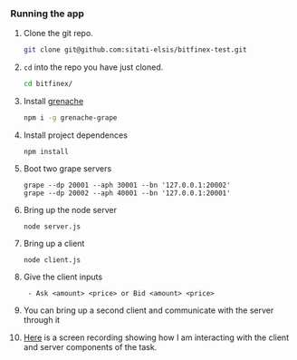 ### Running the app
1. Clone the git repo.

    ```bash
    git clone git@github.com:sitati-elsis/bitfinex-test.git
    ```

2. `cd` into the repo you have just cloned.
    ```bash
    cd bitfinex/
    ```
3. Install [grenache](https://github.com/bitfinexcom/grenache)
    ```bash
    npm i -g grenache-grape
    ```

4. Install project dependences
    ```
    npm install
    ```

5. Boot two grape servers
    ```
    grape --dp 20001 --aph 30001 --bn '127.0.0.1:20002'
    grape --dp 20002 --aph 40001 --bn '127.0.0.1:20001'
    ```

6. Bring up the node server
    ```
    node server.js
    ```

7. Bring up a client
    ```
    node client.js
    ```

8. Give the client inputs
    ```
     - Ask <amount> <price> or Bid <amount> <price>
    ```
9. You can bring up a second client and communicate with the server through it


10. [Here](https://drive.google.com/file/d/1EMn8Vl0RIP5t5O20QwDRO_Q2TVGkLmOr/view?usp=sharing) is a screen recording showing how I am interacting with the client and server components of the task. 




